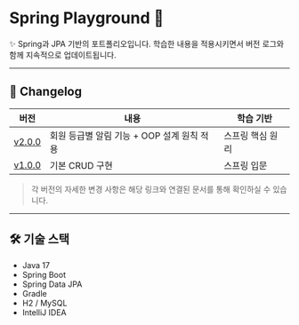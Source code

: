 # Spring Playground 🧪

✨ Spring과 JPA 기반의 포트폴리오입니다. 학습한 내용을 적용시키면서 버전 로그와 함께 지속적으로 업데이트됩니다.

---

## 🧾 Changelog

| 버전                               | 내용         | 학습 기반  |
|----------------------------------|------------|--------|
| [v2.0.0](./changelogs/v2.0.0.md) | 회원 등급별 알림 기능 + OOP 설계 원칙 적용 | 스프링 핵심 원리 |
| [v1.0.0](./changelogs/v1.0.0.md) | 기본 CRUD 구현 | 스프링 입문 |

> 각 버전의 자세한 변경 사항은 해당 링크와 연결된 문서를 통해 확인하실 수 있습니다.


---

## 🛠 기술 스택

- Java 17
- Spring Boot
- Spring Data JPA
- Gradle
- H2 / MySQL
- IntelliJ IDEA